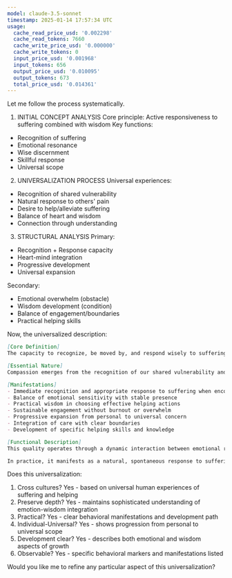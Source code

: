 ```yaml
---
model: claude-3.5-sonnet
timestamp: 2025-01-14 17:57:34 UTC
usage:
  cache_read_price_usd: '0.002298'
  cache_read_tokens: 7660
  cache_write_price_usd: '0.000000'
  cache_write_tokens: 0
  input_price_usd: '0.001968'
  input_tokens: 656
  output_price_usd: '0.010095'
  output_tokens: 673
  total_price_usd: '0.014361'
---
```


Let me follow the process systematically.

1. INITIAL CONCEPT ANALYSIS
Core principle: Active responsiveness to suffering combined with wisdom
Key functions:
- Recognition of suffering
- Emotional resonance
- Wise discernment
- Skillful response
- Universal scope

2. UNIVERSALIZATION PROCESS
Universal experiences:
- Recognition of shared vulnerability
- Natural response to others' pain
- Desire to help/alleviate suffering
- Balance of heart and wisdom
- Connection through understanding

3. STRUCTURAL ANALYSIS
Primary:
- Recognition + Response capacity
- Heart-mind integration
- Progressive development
- Universal expansion

Secondary:
- Emotional overwhelm (obstacle)
- Wisdom development (condition)
- Balance of engagement/boundaries
- Practical helping skills

Now, the universalized description:

```markdown
[Core Definition]
The capacity to recognize, be moved by, and respond wisely to suffering in oneself and others. It combines emotional sensitivity with practical wisdom, manifesting as the natural impulse to alleviate distress joined with the discernment to act effectively and sustainably.

[Essential Nature]
Compassion emerges from the recognition of our shared vulnerability and fundamental interconnectedness. It operates as an integration of heart and mind: the heart's natural resonance with suffering combines with the mind's capacity for understanding and skillful response. Unlike mere emotional empathy, it includes the wisdom component that enables effective action without becoming overwhelmed. This quality develops from personal to universal scope, gradually expanding its radius of concern while maintaining practical effectiveness.

[Manifestations]
- Immediate recognition and appropriate response to suffering when encountered
- Balance of emotional sensitivity with stable presence
- Practical wisdom in choosing effective helping actions
- Sustainable engagement without burnout or overwhelm
- Progressive expansion from personal to universal concern
- Integration of care with clear boundaries
- Development of specific helping skills and knowledge

[Functional Description]
This quality operates through a dynamic interaction between emotional resonance and practical wisdom. The emotional component provides the motivation and energy for response, while the wisdom aspect ensures effectiveness and sustainability. It develops through progressive challenges that strengthen both the capacity to stay present with suffering and the ability to respond skillfully.

In practice, it manifests as a natural, spontaneous response to suffering combined with intelligent discernment about appropriate action. This creates a sustainable way of engaging with others' difficulties that neither walls off emotional sensitivity nor becomes overwhelmed by it. The result is effective care that benefits both giver and receiver while expanding one's sphere of concern and capability.
```

Does this universalization:
1. Cross cultures? Yes - based on universal human experiences of suffering and helping
2. Preserve depth? Yes - maintains sophisticated understanding of emotion-wisdom integration
3. Practical? Yes - clear behavioral manifestations and development path
4. Individual-Universal? Yes - shows progression from personal to universal scope
5. Development clear? Yes - describes both emotional and wisdom aspects of growth
6. Observable? Yes - specific behavioral markers and manifestations listed

Would you like me to refine any particular aspect of this universalization?